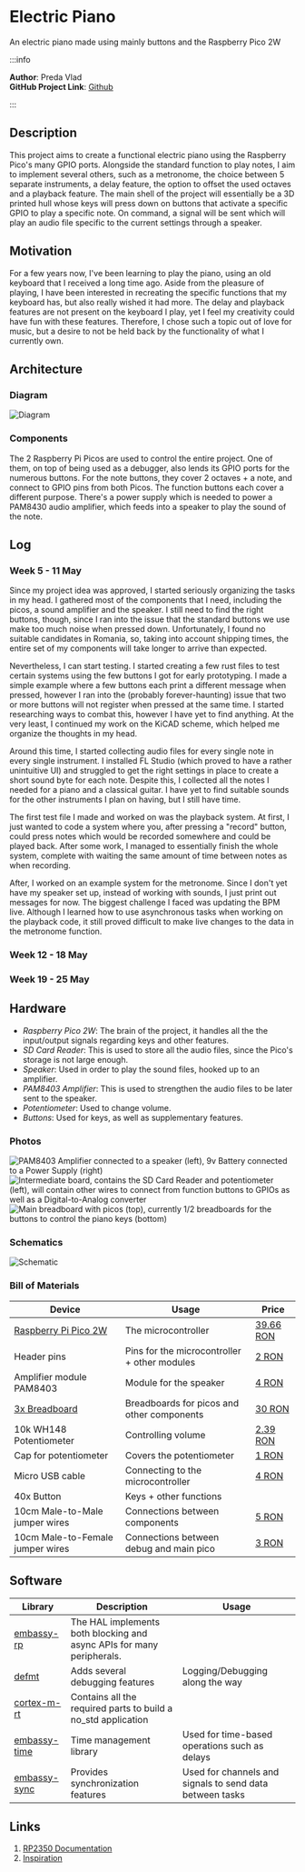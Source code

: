 # Electric Piano
An electric piano made using mainly buttons and the Raspberry Pico 2W

:::info 

**Author**: Preda Vlad \
**GitHub Project Link**: [Github](https://github.com/UPB-PMRust-Students/project-Mrpokemon04)

:::

## Description

This project aims to create a functional electric piano using the Raspberry Pico's many GPIO ports. Alongside the standard function to play notes, I aim to implement several others, such as a metronome, the choice between 5 separate instruments, a delay feature, the option to offset the used octaves and a playback feature. The main shell of the project will essentially be a 3D printed hull whose keys will press down on buttons that activate a specific GPIO to play a specific note. On command, a signal will be sent which will play an audio file specific to the current settings through a speaker.

## Motivation

For a few years now, I've been learning to play the piano, using an old keyboard that I received a long time ago. Aside from the pleasure of playing, I have been interested in recreating the specific functions that my keyboard has, but also really wished it had more. The delay and playback features are not present on the keyboard I play, yet I feel my creativity could have fun with these features. Therefore, I chose such a topic out of love for music, but a desire to not be held back by the functionality of what I currently own.

## Architecture 

### Diagram

 ![Diagram](diagram.webp)

### Components

 The 2 Raspberry Pi Picos are used to control the entire project. One of them, on top of being used as a debugger, also lends its GPIO ports for the numerous buttons.
 For the note buttons, they cover 2 octaves + a note, and connect to GPIO pins from both Picos. The function buttons each cover a different purpose. There's a power supply which is needed to power a PAM8430 audio amplifier, which feeds into a speaker to play the sound of the note.

## Log

### Week 5 - 11 May

Since my project idea was approved, I started seriously organizing the tasks in my head. I gathered most of the components that I need, including the picos, a sound amplifier and the speaker. I still need to find the right buttons, though, since I ran into the issue that the standard buttons we use make too much noise when pressed down. Unfortunately, I found no suitable candidates in Romania, so, taking into account shipping times, the entire set of my components will take longer to arrive than expected.

Nevertheless, I can start testing. I started creating a few rust files to test certain systems using the few buttons I got for early prototyping. I made a simple example where a few buttons each print a different message when pressed, however I ran into the (probably forever-haunting) issue that two or more buttons will not register when pressed at the same time. I started researching ways to combat this, however I have yet to find anything. At the very least, I continued my work on the KiCAD scheme, which helped me organize the thoughts in my head.

Around this time, I started collecting audio files for every single note in every single instrument. I installed FL Studio (which proved to have a rather unintuitive UI) and struggled to get the right settings in place to create a short sound byte for each note. Despite this, I collected all the notes I needed for a piano and a classical guitar. I have yet to find suitable sounds for the other instruments I plan on having, but I still have time.

The first test file I made and worked on was the playback system. At first, I just wanted to code a system where you, after pressing a "record" button, could press notes which would be recorded somewhere and could be played back. After some work, I managed to essentially finish the whole system, complete with waiting the same amount of time between notes as when recording.

After, I worked on an example system for the metronome. Since I don't yet have my speaker set up, instead of working with sounds, I just print out messages for now. The biggest challenge I faced was updating the BPM live. Although I learned how to use asynchronous tasks when working on the playback code, it still proved difficult to make live changes to the data in the metronome function.

### Week 12 - 18 May

### Week 19 - 25 May

## Hardware

- *Raspberry Pico 2W*: The brain of the project, it handles all the the input/output signals regarding keys and other features.
- *SD Card Reader*: This is used to store all the audio files, since the Pico's storage is not large enough.
- *Speaker*: Used in order to play the sound files, hooked up to an amplifier.
- *PAM8403 Amplifier*: This is used to strengthen the audio files to be later sent to the speaker.
- *Potentiometer*: Used to change volume.
- *Buttons*: Used for keys, as well as supplementary features.

### Photos

 ![PAM8403 Amplifier connected to a speaker (left), 9v Battery connected to a Power Supply (right)](hardware1.1.webp)
 ![Intermediate board, contains the SD Card Reader and potentiometer (left), will contain other wires to connect from function buttons to GPIOs as well as a Digital-to-Analog converter](hardware2.1.webp)
 ![Main breadboard with picos (top), currently 1/2 breadboards for the buttons to control the piano keys (bottom)](hardware3.1.webp)

### Schematics

 ![Schematic](schematic.svg)

### Bill of Materials


| Device | Usage | Price |
|--------|--------|-------|
| [Raspberry Pi Pico 2W](https://www.raspberrypi.com/documentation/microcontrollers/raspberry-pi-pico.html) | The microcontroller | [39.66 RON](https://www.optimusdigital.ro/ro/placi-raspberry-pi/13327-raspberry-pi-pico-2-w.html) |
| Header pins | Pins for the microcontroller + other modules | [2 RON](https://www.optimusdigital.ro/ro/componente-electronice-headere-de-pini/85-header-de-pini.html) |
| Amplifier module PAM8403 | Module for the speaker | [4 RON](https://www.optimusdigital.ro/ro/audio-amplificatoare-audio/165-amplificator-in-miniatura.html) |
| [3x Breadboard](http://www.pgccphy.net/1020/datasheets/ELEGOO%20830%20430%20tie-points%20Breadboard.pdf) | Breadboards for picos and other components | [30 RON](https://www.optimusdigital.ro/ro/prototipare-breadboard-uri/8-breadboard-830-points.html) |
| 10k WH148 Potentiometer | Controlling volume | [2.39 RON](https://www.optimusdigital.ro/ro/componente-electronice-potentiometre/12360-rezistor-variabil-10k-wh148-poteniometru-fara-aiba-i-piulia.html) |
| Cap for potentiometer | Covers the potentiometer | [1 RON](https://www.optimusdigital.ro/ro/altele/267-capac-colorat-pentru-potentiometru-.html) |
| Micro USB cable | Connecting to the microcontroller | [4 RON](https://www.optimusdigital.ro/ro/cabluri-cabluri-usb/11939-cablu-negru-micro-usb-1-m.html) |
| 40x Button | Keys + other functions | |
| 10cm Male-to-Male jumper wires | Connections between components | [5 RON](https://www.optimusdigital.ro/ro/fire-fire-mufate/884-set-fire-tata-tata-40p-10-cm.html) |
| 10cm Male-to-Female jumper wires | Connections between debug and main pico | [3 RON](https://www.optimusdigital.ro/ro/fire-fire-mufate/650-fire-colorate-mama-tata-10p.html) |

## Software

| Library | Description | Usage |
|---------|-------------|-------|
| [embassy-rp](https://docs.embassy.dev/embassy-rp/git/rp2040/index.html) | The HAL implements both blocking and async APIs for many peripherals. | 
| [defmt](https://docs.rs/defmt/latest/defmt/) | Adds several debugging features | Logging/Debugging along the way
| [cortex-m-rt](https://docs.rs/cortex-m-rt/latest/cortex_m_rt/) | Contains all the required parts to build a no_std application | 
| [embassy-time](https://embassy.dev/book/dev/time_keeping.html) | Time management library  | Used for time-based operations such as delays |
| [embassy-sync](https://docs.embassy.dev/embassy-sync/git/default/index.html) | Provides synchronization features | Used for channels and signals to send data between tasks |

## Links

<!-- Add a few links that inspired you and that you think you will use for your project -->

1. [RP2350 Documentation](https://datasheets.raspberrypi.com/rp2350/rp2350-datasheet.pdf)
2. [Inspiration](https://www.instructables.com/Electric-Piano/)